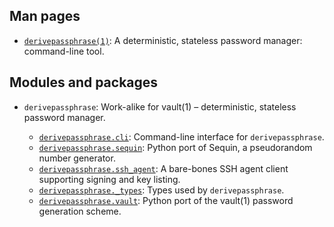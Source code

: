 ## Man pages

* [`derivepassphrase(1)`][cli_man]: A deterministic, stateless password manager: command-line tool.

## Modules and packages

* `derivepassphrase`: Work-alike for vault(1) – deterministic, stateless password manager.
    * [`derivepassphrase.cli`][cli_module]: Command-line interface for `derivepassphrase`.
    * [`derivepassphrase.sequin`][sequin]: Python port of Sequin, a pseudorandom number generator.
    * [`derivepassphrase.ssh_agent`][ssh_agent]: A bare-bones SSH agent client supporting signing and key listing.
    * [`derivepassphrase._types`][types_module]: Types used by `derivepassphrase`.
    * [`derivepassphrase.vault`][vault_module]: Python port of the vault(1) password generation scheme.

  [cli_man]: reference/derivepassphrase.1.md
  [cli_module]: reference/derivepassphrase.md
  [sequin]: reference/sequin.md
  [ssh_agent]: reference/ssh_agent.md
  [types_module]: reference/types.md
  [vault_module]: reference/vault.md
